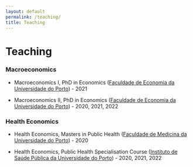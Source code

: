 ```yaml
---
layout: default
permalink: /teaching/
title: Teaching
---
```

# Teaching

### Macroeconomics
- Macroeconomics I, PhD in Economics ([Faculdade de Economia da Universidade do Porto](http://www.fep.up.pt)) - 2021

- Macroeconomics II, PhD in Economics ([Faculdade de Economia da Universidade do Porto](http://www.fep.up.pt)) - 2020, 2021, 2022

### Health Economics
- Health Economics, Masters in Public Health ([Faculdade de Medicina da Universidade do Porto](http://www.fm.up.pt)) - 2020

- Health Economics, Public Health Specialisation Course ([Instituto de Saúde Pública da Universidade do Porto](http://ispup.up.pt)) - 2020, 2021, 2022
